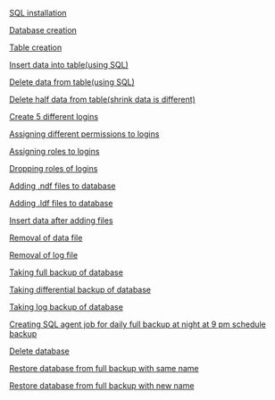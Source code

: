 [SQL installation](https://github.com/pseudoforce/MSSQL-server-DBA/tree/main/practical%20list%201/SQL-installation)

[Database creation]()

[Table creation]()

[Insert data into table(using SQL)]()

[Delete data from table(using SQL)]()

[Delete half data from table(shrink data is different)]()

[Create 5 different logins]()

[Assigning different permissions to logins]()

[Assigning roles to logins]()

[Dropping roles of logins]()

[Adding .ndf files to database]()

[Adding .ldf files to database](https://github.com/pseudoforce/MSSQL-server-DBA/tree/main/practical%20list%201/Adding-.ldf-files-to-database)

[Insert data after adding files]()

[Removal of data file]()

[Removal of log file]()

[Taking full backup of database]()

[Taking differential backup of database]()

[Taking log backup of database]()

[Creating SQL agent job for daily full backup at night at 9 pm schedule backup]()

[Delete database]()

[Restore database from full backup with same name]()

[Restore database from full backup with new name]()
